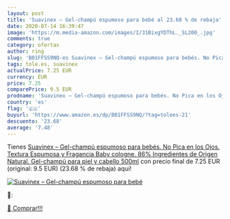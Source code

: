 ```yaml
---
layout: post
title: 'Suavinex – Gel-champú espumoso para bebé al 23.68 % de rebaja'
date: 2020-07-14 16:39:47
image: 'https://m.media-amazon.com/images/I/31BixgYDThL._SL200_.jpg'
comments: true
category: ofertas
author: ring
slug: 'B01FFSS9NQ-es Suavinex – Gel-champú espumoso para bebés. No Pica en los...'
tags: tole.es, suavinex
actualPrice: 7.25 EUR
currency: EUR
price: 7.25
comparePrice: 9.5 EUR
prodname: 'Suavinex – Gel-champú espumoso para bebés. No Pica en los Ojos. Textura Espumosa y Fragancia Baby cologne. 86% Ingredientes de Origen Natural. Gel-champú para piel y cabello  500ml'
country: 'es'
flag: '🇪🇸'
buyurl: 'https://www.amazon.es/dp/B01FFSS9NQ/?tag=tolees-21'
descuento: '23.68'
average: '7.48'
---
```


Tienes [Suavinex – Gel-champú espumoso para bebés. No Pica en los Ojos. Textura Espumosa y Fragancia Baby cologne. 86% Ingredientes de Origen Natural. Gel-champú para piel y cabello  500ml](https://www.amazon.es/dp/B01FFSS9NQ/?tag=tolees-21) con precio final de  7.25 EUR (original: 9.5 EUR) (23.68 %  de rebaja) aqui!

[![Suavinex – Gel-champú espumoso para bebé](https://m.media-amazon.com/images/I/31BixgYDThL._SL200_.jpg)](https://www.amazon.es/dp/B01FFSS9NQ/?tag=tolees-21)

🔎:


[🛒 Comprar!!!](https://www.amazon.es/dp/B01FFSS9NQ/?tag=tolees-21)
